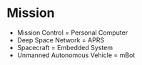 Mission
==

- Mission Control = Personal Computer
- Deep Space Network = APRS
- Spacecraft = Embedded System
- Unmanned Autonomous Vehicle = mBot